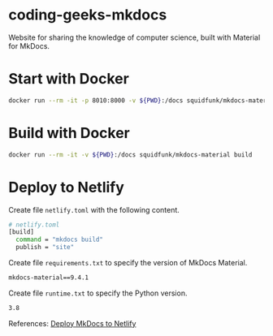 # coding-geeks-mkdocs
Website for sharing the knowledge of computer science, built with Material for MkDocs.

# Start with Docker

```sh
docker run --rm -it -p 8010:8000 -v ${PWD}:/docs squidfunk/mkdocs-material
```

# Build with Docker

```sh
docker run --rm -it -v ${PWD}:/docs squidfunk/mkdocs-material build
```

# Deploy to Netlify

Create file `netlify.toml` with the following content.
```sh
# netlify.toml
[build]
  command = "mkdocs build"
  publish = "site"
```

Create file `requirements.txt` to specify the version of MkDocs Material.
```sh
mkdocs-material==9.4.1
```

Create file `runtime.txt` to specify the Python version.
```sh
3.8
```

References: [Deploy MkDocs to Netlify](https://www.starfallprojects.co.uk/projects/deploy-host-docs/deploy-mkdocs-material-netlify/)